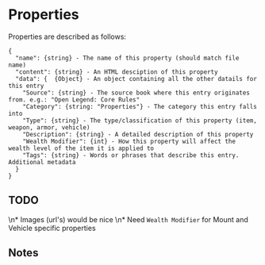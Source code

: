 # Properties

Properties are described as follows:
```
{
  "name": {string} - The name of this property (should match file name)
  "content": {string} - An HTML desciption of this property
  "data": {  {Object} - An object containing all the other datails for this entry
    "Source": {string} - The source book where this entry originates from. e.g.: "Open Legend: Core Rules"
    "Category": {string: "Properties"} - The category this entry falls into
    "Type": {string} - The type/classification of this property (item, weapon, armor, vehicle)
    "Description": {string} - A detailed description of this property
    "Wealth Modifier": {int} - How this property will affect the wealth level of the item it is applied to
    "Tags": {string} - Words or phrases that describe this entry. Additional metadata
  }
}
```

## TODO
\n*  Images (url's) would be nice
\n*  Need `Wealth Modifier` for Mount and Vehicle specific properties

## Notes
